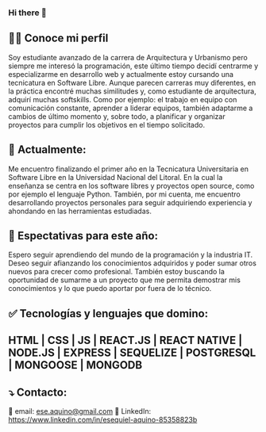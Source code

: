 ### Hi there 👋

<!--
**EseAH/EseAH** is a ✨ _special_ ✨ repository because its `README.md` (this file) appears on your GitHub profile.

Here are some ideas to get you started:

- 🔭 I’m currently working on ...
- 🌱 I’m currently learning ...
- 👯 I’m looking to collaborate on ...
- 🤔 I’m looking for help with ...
- 💬 Ask me about ...
- 📫 How to reach me: ...
- 😄 Pronouns: ...
- ⚡ Fun fact: ...
-->
## 🧑‍🎓 Conoce mi perfil
Soy estudiante avanzado de la carrera de Arquitectura y Urbanismo pero siempre me interesó la programación, este último tiempo decidí centrarme y especializarme en desarrollo web y actualmente estoy cursando una tecnicatura en Software Libre. Aunque parecen carreras muy diferentes, en la práctica encontré muchas similitudes y, como estudiante de arquitectura, adquirí muchas softskills. Como por ejemplo: el trabajo en equipo con comunicación constante, aprender a liderar equipos, también adaptarme a cambios de último momento y, sobre todo, a planificar y organizar proyectos para cumplir los objetivos en el tiempo solicitado.
## 🌱 Actualmente:
Me encuentro finalizando el primer año en la Tecnicatura Universitaria en Software Libre en la Universidad Nacional del Litoral. En la cual la enseñanza se centra en los software libres y proyectos open source, como por ejemplo el lenguaje Python.
También, por mi cuenta, me encuentro desarrollando proyectos personales para seguir adquiriendo experiencia y ahondando en las herramientas estudiadas.
## 🌠 Espectativas para este año:
Espero seguir aprendiendo del mundo de la programación y la industria IT. Deseo seguir afianzando los conocimientos adquiridos y poder sumar otros nuevos para crecer como profesional. También estoy buscando la oportunidad de sumarme a un proyecto que me permita demostrar mis conocimientos y lo que puedo aportar por fuera de lo técnico.
## ✅ Tecnologías y lenguajes que domino:
## HTML | CSS | JS | REACT.JS | REACT NATIVE | NODE.JS | EXPRESS | SEQUELIZE | POSTGRESQL | MONGOOSE | MONGODB
## ⤵️ Contacto:
📩 email: ese.aquino@gmail.com
👤 LinkedIn: https://www.linkedin.com/in/esequiel-aquino-85358823b
